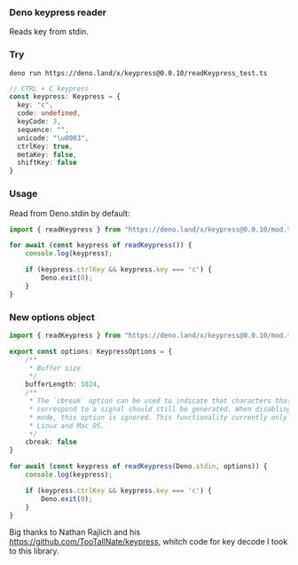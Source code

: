 ### Deno keypress reader

Reads key from stdin.

### Try

```deno run https://deno.land/x/keypress@0.0.10/readKeypress_test.ts```

```ts
// CTRL + C keypress
const keypress: Keypress = {
  key: "c",
  code: undefined,
  keyCode: 3,
  sequence: "",
  unicode: "\u0003",
  ctrlKey: true,
  metaKey: false,
  shiftKey: false
}
```

### Usage

Read from Deno.stdin by default:

```ts
import { readKeypress } from "https://deno.land/x/keypress@0.0.10/mod.ts";

for await (const keypress of readKeypress()) {
    console.log(keypress);

    if (keypress.ctrlKey && keypress.key === 'c') {
        Deno.exit(0);
    }
}
```

### New options object


```ts
import { readKeypress } from "https://deno.land/x/keypress@0.0.10/mod.ts";

export const options: KeypressOptions = {
    /**
     * Buffer size
     */
    bufferLength: 1024,
    /**
     * The `cbreak` option can be used to indicate that characters that
     * correspond to a signal should still be generated. When disabling raw
     * mode, this option is ignored. This functionality currently only works on
     * Linux and Mac OS.
     */
    cbreak: false
}

for await (const keypress of readKeypress(Deno.stdin, options)) {
    console.log(keypress);

    if (keypress.ctrlKey && keypress.key === 'c') {
        Deno.exit(0);
    }
}
```

Big thanks to Nathan Rajlich and his https://github.com/TooTallNate/keypress, whitch code for key decode I took to this library.
